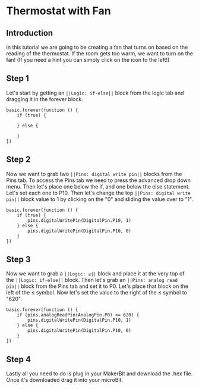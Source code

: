 # Thermostat with Fan

## Introduction 

In this tutorial we are going to be creating a fan that turns on based on the reading of the thermostat. If the room gets too warm, we want to turn on the fan! (If you need a hint you can simply click on the icon to the left!)

## Step 1 

Let's start by getting an ``||Logic: if-else||`` block from the logic tab and dragging it in the forever block. 

```blocks
basic.forever(function () {
    if (true) {
    	
    } else {
    	
    }
})
```

## Step 2 

Now we want to grab two ``||Pins: digital write pin||`` blocks from the Pins tab. To access the Pins tab we need to press the advanced drop down menu. Then let's place one below the if, and one below the else statement. Let's set each one to P10. Then let's change the top ``||Pins: digital write pin||`` block value to 1 by clicking on the "0" and sliding the value over to "1".

```blocks
basic.forever(function () {
    if (true) {
        pins.digitalWritePin(DigitalPin.P10, 1)
    } else {
        pins.digitalWritePin(DigitalPin.P10, 0)
    }
})
```

## Step 3 

Now we want to grab a ``||Logic: ≤||`` block and place it at the very top of the ``||Logic: if-else||`` block. Then let's grab an ``||Pins: analog read pin||`` block from the Pins tab and set it to P0. Let's place that block on the left of the ≤ symbol. Now let's set the value to the right of the ≤ symbol to "620". 

```blocks
basic.forever(function () {
    if (pins.analogReadPin(AnalogPin.P0) <= 620) {
        pins.digitalWritePin(DigitalPin.P10, 1)
    } else {
        pins.digitalWritePin(DigitalPin.P10, 0)
    }
})
```

## Step 4 

Lastly all you need to do is plug in your MakerBit and download the .hex file. Once it's downloaded drag it into your microBit.